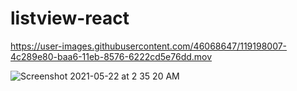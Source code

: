 # listview-react

https://user-images.githubusercontent.com/46068647/119198007-4c289e80-baa6-11eb-8576-6222cd5e76dd.mov

![Screenshot 2021-05-22 at 2 35 20 AM](https://user-images.githubusercontent.com/46068647/119198054-5c407e00-baa6-11eb-894e-2f401de652db.png)
